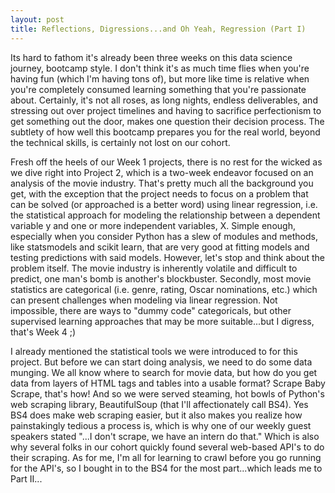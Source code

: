 ```yaml
---
layout: post
title: Reflections, Digressions...and Oh Yeah, Regression (Part I)
---
```

<p>Its hard to fathom it's already been three weeks on this data science journey, bootcamp style.  I don't think it's as much time flies when you're having fun (which I'm having tons of), but more like time is relative when you're completely consumed learning something that you're passionate about.  Certainly, it's not all roses, as long nights, endless deliverables, and stressing out over project timelines and having to sacrifice perfectionism to get something out the door, makes one question their decision process.  The subtlety of how well this bootcamp prepares you for the real world, beyond the technical skills, is certainly not lost on our cohort.</p>
<p>Fresh off the heels of our Week 1 projects, there is no rest for the wicked as
we dive right into Project 2, which is a two-week endeavor focused on an analysis of
the movie industry.  That's pretty much all the background you get, with the exception
that the project needs to focus on a problem that can be solved (or approached is a better word) using linear regression, i.e. the statistical approach for modeling the relationship between a dependent variable y and one or more independent variables, X.  Simple enough,
especially when you consider Python has a slew of modules and methods, like statsmodels and scikit learn, that are very good at fitting models and testing predictions with said models.  However, let's stop and think about the problem itself.  The movie industry is inherently volatile and difficult to predict, one man's bomb is another's blockbuster.  Secondly, most movie statistics are categorical (i.e. genre, rating, Oscar nominations, etc.) which can present challenges when modeling via linear regression.  Not impossible, there are ways to "dummy code" categoricals, but other supervised learning approaches that may be more suitable...but I digress, that's Week 4 ;)</p>
<p>I already mentioned the statistical tools we were introduced to for this project.  But before we can start doing analysis, we need to do some data munging.  We all know where to search for movie data, but how do you get data from layers of HTML tags and tables into a usable format?  Scrape Baby Scrape, that's how!  And so we were served steaming, hot bowls of Python's web scraping library, BeautifulSoup (that I'll affectionately call BS4).  Yes
BS4 does make web scraping easier, but it also makes you realize how painstakingly tedious a process is, which is why one of our weekly guest speakers stated "...I don't scrape, we have an intern do that."  Which is also why several folks in our cohort quickly found several web-based API's to do their scraping.  As for me, I'm all for learning to crawl before you go running for the API's, so I bought in to the BS4 for the most part...which leads me to Part II...
